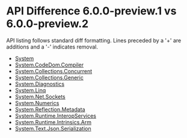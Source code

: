 # API Difference 6.0.0-preview.1 vs 6.0.0-preview.2

API listing follows standard diff formatting. Lines preceded by a '+' are
additions and a '-' indicates removal.

* [System](6.0-preview2_System.md)
* [System.CodeDom.Compiler](6.0-preview2_System.CodeDom.Compiler.md)
* [System.Collections.Concurrent](6.0-preview2_System.Collections.Concurrent.md)
* [System.Collections.Generic](6.0-preview2_System.Collections.Generic.md)
* [System.Diagnostics](6.0-preview2_System.Diagnostics.md)
* [System.Linq](6.0-preview2_System.Linq.md)
* [System.Net.Sockets](6.0-preview2_System.Net.Sockets.md)
* [System.Numerics](6.0-preview2_System.Numerics.md)
* [System.Reflection.Metadata](6.0-preview2_System.Reflection.Metadata.md)
* [System.Runtime.InteropServices](6.0-preview2_System.Runtime.InteropServices.md)
* [System.Runtime.Intrinsics.Arm](6.0-preview2_System.Runtime.Intrinsics.Arm.md)
* [System.Text.Json.Serialization](6.0-preview2_System.Text.Json.Serialization.md)

